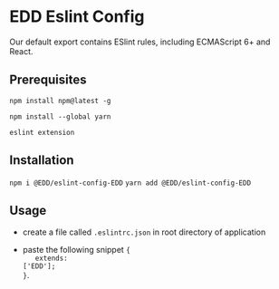 # EDD Eslint Config  

Our default export contains ESlint rules, including ECMAScript 6+ and React.

## Prerequisites
`npm install npm@latest -g`

`npm install --global yarn`

`eslint extension`

## Installation
`npm i @EDD/eslint-config-EDD`
`yarn add @EDD/eslint-config-EDD`

## Usage
+ create a file called `.eslintrc.json` in root directory of application 

+ paste the following snippet <code>{<br/> &nbsp;&nbsp;extends: ['EDD'];<br/>}</code>. 
  
